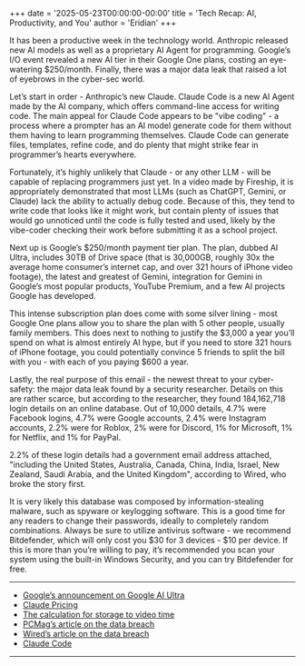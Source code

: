 +++
date = '2025-05-23T00:00:00-00:00'
title = 'Tech Recap: AI, Productivity, and You'
author = 'Eridian'
+++

It has been a productive week in the technology world. Anthropic released new AI models as well as a proprietary AI Agent for programming. Google’s I/O event revealed a new AI tier in their Google One plans, costing an eye-watering $250/month. Finally, there was a major data leak that raised a lot of eyebrows in the cyber-sec world.

Let’s start in order - Anthropic’s new Claude. Claude Code is a new AI Agent made by the AI company, which offers command-line access for writing code. The main appeal for Claude Code appears to be "vibe coding" - a process where a prompter has an AI model generate code for them without them having to learn programming themselves. Claude Code can generate files, templates, refine code, and do plenty that might strike fear in programmer’s hearts everywhere.

Fortunately, it’s highly unlikely that Claude - or any other LLM - will be capable of replacing programmers just yet. In a video made by Fireship, it is appropriately demonstrated that most LLMs (such as ChatGPT, Gemini, or Claude) lack the ability to actually debug code. Because of this, they tend to write code that looks like it might work, but contain plenty of issues that would go unnoticed until the code is fully tested and used, likely by the vibe-coder checking their work before submitting it as a school project.

Next up is Google’s $250/month payment tier plan. The plan, dubbed AI Ultra, includes 30TB of Drive space (that is 30,000GB, roughly 30x the average home consumer’s internet cap, and over 321 hours of iPhone video footage), the latest and greatest of Gemini, integration for Gemini in Google’s most popular products, YouTube Premium, and a few AI projects Google has developed.

This intense subscription plan does come with some silver lining - most Google One plans allow you to share the plan with 5 other people, usually family members. This does next to nothing to justify the $3,000 a year you’ll spend on what is almost entirely AI hype, but if you need to store 321 hours of iPhone footage, you could potentially convince 5 friends to split the bill with you - with each of you paying $600 a year.

Lastly, the real purpose of this email - the newest threat to your cyber-safety: the major data leak found by a security researcher. Details on this are rather scarce, but according to the researcher, they found 184,162,718 login details on an online database. Out of 10,000 details, 4.7% were Facebook logins, 4.7% were Google accounts, 2.4% were Instagram accounts, 2.2% were for Roblox, 2% were for Discord, 1% for Microsoft, 1% for Netflix, and 1% for PayPal.

2.2% of these login details had a government email address attached, "including the United States, Australia, Canada, China, India, Israel, New Zealand, Saudi Arabia, and the United Kingdom", according to Wired, who broke the story first.

It is very likely this database was composed by information-stealing malware, such as spyware or keylogging software. This is a good time for any readers to change their passwords, ideally to completely random combinations. Always be sure to utilize antivirus software - we recommend Bitdefender, which will only cost you $30 for 3 devices - $10 per device. If this is more than you’re willing to pay, it’s recommended you scan your system using the built-in Windows Security, and you can try Bitdefender for free.

* * *

*   [Google’s announcement on Google AI Ultra](https://blog.google/products/google-one/google-ai-ultra/)
*   [Claude Pricing](https://claude.ai/login?returnTo=%2F%3F#pricing)
*   [The calculation for storage to video time](https://www.omnicalculator.com/other/video-size?calculatorResult=H4sIAAAAAAAAA71XbVPbOBD%2BKxnPfYBOLrVj8sa0zEAT3o4WpqRc5246HcVWbIEsGb2Epgz%2FvSvZiW0IxOE6l0%2B2vNrdZ%2FfZR8q9g1lEGL5USGFn994JEA00hZfwCgmCJhTLTyjB0tn911Ekwc63phPEiEWrDKaE4u%2BS%2FMROszDmLCSKcCaNe8JSrSoPyz0t17zOENWQSLHc2Gu44C7ECgflrKrxIFCCFQqRQsYLkpIHpIyi7BLcETkkMqVojkNnd4qoxMaBlCiyVdAElp39W%2B3J8YiSYerFjB%2BeoiOetBZmTSdWCQWzd%2BneIbhu2GwTLVVjghuRwBBeNBTUqvETC9569zbdcx4eHprOVEDBMsxeBfNy%2FUXQS6t6qAvzmrCFK0cu8z8Pz8eMXXhn138d9%2FqrYRvf9XEbSrTaZcRm5SWsCxKtRWkNa%2BLzaXzqH%2BgbPr65HR6P%2Fkmv7r4ercR3RULMGxRGRMUbdFbA95b%2FtLNmfX1njdUGnbXmNZGHGt%2BNvh7fnM4OopuRd7E%2FZMkzhLadtQmvxw3AuVar53n93OY1UkJDykqQKMKCsGixwYhLFeyKCaoxKK8JUxD2RXa%2BHkHBlBqE2DyM6YwmFbmdUB7cHAmuU9lyWwkCPwGWLa8VcKoTZhZt32KgvlxfTidGYAWPWzLmd99tY6dcgN%2FtBhcNzuDVUun9e%2BB9lSm%2FOZWc9DUL82BPphkWEo6mQ8gYDj1Z4a89DZcmJwsj8LTluaXfmy2Bp1hgFmBbie1tp%2Bz7XKvyzreVvdtvtp7urvB7fRavi%2F9cZMvp52NuEmuFf1N1kBOenMqREFyYbn4rrf1IubBDAPamG2CPwfeHGpcS%2FEMJNMz1ksj9cIYgciGGRH7kE0ILomiJRYZUMyXmH3hoWPLl0iDSwuQ9t%2B%2FD0sLlPJlwI5F%2FwCJDMxIhxcUZXIc0KOgYRfAJsz%2BtE%2FB%2FkqTARES%2FMKLkYnJTsFzsyINiZkszzWpnrIc4xSw0IT%2BiNCuEmZZVBVjOGMR8PIRO8%2FF1ATGN6IlRg4ztxVDYUiTwITte7sFWxddg5RyQ6JNOJlCuYu67rpOLS%2F5YpGGPG1g%2Fv%2B4l%2BxeBTJPbQ3lym5zhv0fS8qV2FL%2FT7uz0%2FG6%2FnRWoOpv13RTJ%2BpkKZXV4uZiV87VyZGUads7ofJ0sPZWUPIvyb8OaVPdWrx3%2FtYtV4bEfdnxvp7dhjvmeh%2F%2BJF09o%2F6gKTFOawTRPFZWrHdLzOv1%2Be9DyvIHb6Xuu3x203fag0%2FN9b%2BB5fb%2Fb7rvddtvtDHZ6ngcGA9ftev0%2BVGIHzHrLSv8GTwZ0KvgMTkax%2FOuGtOISzXCuqZxSlEocnoS5ysaYpmOQSWNb6kouh2UO2aWl5GwsMhJTe5exsndJdVSSmgW1UkESJIzCJjhCk3lx4ap%2BjYVMCJM4cB7Pf2EDt9LcA%2Fx%2BAXZIymHSDgAA)
*   [PCMag’s article on the data breach](https://www.pcmag.com/news/security-nightmare-researcher-finds-trove-of-184m-exposed-logins-for-google)
*   [Wired’s article on the data breach](https://www.wired.com/story/mysterious-database-logins-governments-social-media/)
*   [Claude Code](https://www.anthropic.com/claude-code)

* * *
